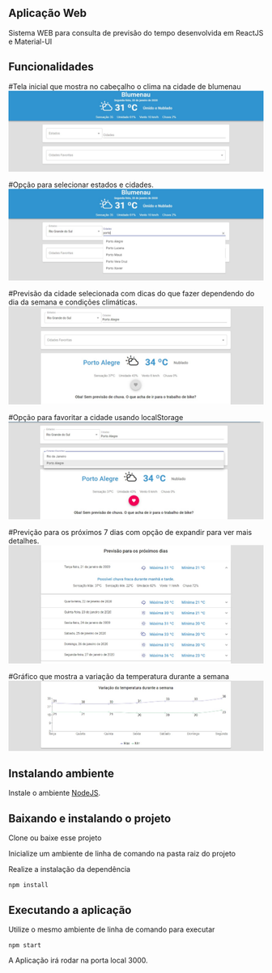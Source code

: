 ## Aplicação Web

Sistema WEB para consulta de previsão do tempo desenvolvida em ReactJS e Material-UI

## Funcionalidades

#Tela inicial que mostra no cabeçalho o clima na cidade de blumenau
![](/src/images/print1.jpg)

#Opção para selecionar estados e cidades. 
![](/src/images/print2.jpg)

#Previsão da cidade selecionada com dicas do que fazer dependendo do dia da semana e condições climáticas.
![](/src/images/print3.jpg)

#Opção para favoritar a cidade usando localStorage
![](/src/images/print4.jpg)

#Previção para os próximos 7 dias com opção de expandir para ver mais detalhes.
![](/src/images/print5.jpg)

#Gráfico que mostra a variação da temperatura durante a semana
![](/src/images/print6.jpg)

## Instalando ambiente

Instale o ambiente [NodeJS](https://nodejs.org/en/).

## Baixando e instalando o projeto

Clone ou baixe esse projeto

Inicialize um ambiente de linha de comando na pasta raiz do projeto

Realize a instalação da dependência

```
npm install
```

## Executando a aplicação

Utilize o mesmo ambiente de linha de comando para executar

```
npm start
```

A Aplicação irá rodar na porta local 3000.



